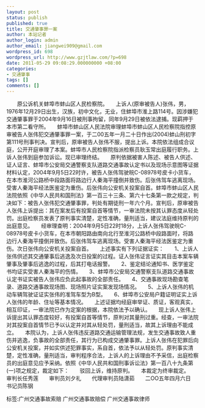 ```yaml
---
layout: post
status: publish
published: true
title: 交通肇事罪一案
author: 本站记者
author_login: admin
author_email: jiangwei909@gmail.com
wordpress_id: 698
wordpress_url: http://www.gzjtlaw.com/?p=698
date: 2011-05-29 09:08:29.000000000 +08:00
categories:
- 交通肇事
tags: []
comments: []
---
```

　　原公诉机关蚌埠市蚌山区人民检察院。　　上诉人(原审被告人)张伟，男，1976年12月29日出生，汉族，初中文化，无业，住蚌埠市淮上路114号。因涉嫌犯交通肇事罪于2004年9月16日被刑事拘留，同年9月29日被依法逮捕。现羁押于本市第二看守所。　　蚌埠市蚌山区人民法院审理蚌埠市蚌山区人民检察院指控原审被告人张伟犯交通肇事罪一案，于二00五年一月二十日作出(2004)蚌山刑初字第111号刑事判决。宣判后，原审被告人张伟不服，提出上诉。本院依法组成合议庭，公开开庭审理了本案。蚌埠市人民检察院指派检察员耿玉常出庭履行职务。上诉人张伟到庭参加诉讼。现已审理终结。　　原判依据被害人陈述、被告人供述、证人证言、蚌埠市公安局交通警察支队道路交通事故认定书以及现场示意图等证据材料认定，2004年9月5日22时许，被告人张伟驾驶皖C-08978号皮卡小货车，在本市淮河公路桥中段路面将路边行人秦海平撞倒并致伤。后张伟驾车逃离现场。受害人秦海平经法医鉴定为重伤。后张伟向公安机关投案自首。蚌埠市蚌山区人民法院依照《中华人民共和国刑法》第一百三十三条、第六十七条第一款之规定，判决如下：被告人张伟犯交通肇事罪，判处有期徒刑一年六个月。宣判后，原审被告人张伟上诉提出：其在案发后有投案自首等情节，一审法院未按其认罪态度从轻处罚。出庭检察员发表了原判事实清楚，定性准确，量刑适当，建议法庭维持原判的出庭意见。　　经审理查明：2004年9月5日22时18分，上诉人张伟驾驶皖C-08978号皮卡小货车，在本市朝阳路由南向北行至淮河公路桥中段路面时，将路边行人秦海平撞倒并致伤。后张伟驾车逃离现场。受害人秦海平经法医鉴定为重伤。次日张伟向公安机关投案自首。　　上述事实有下列证据证实：　　1、上诉人张伟供述其交通肇事后逃逸及次日投案的过程。证人张伟证言证实其目击本案车辆肇事及肇事后逃逸的过程，后其打电话报警。　　2、鉴定结论通知书、医学鉴定书均证实受害人秦海平的伤情。　　3、蚌埠市公安局交通警察支队道路交通事故认定书证实被告人张伟应负此起事故的全部责任。　　4、交通事故现场勘查笔录、道路交通事故现场图、现场照片证实案发现场情况。　　5、上诉人张伟的机动车辆驾驶证证实张伟的准驾车型为B型。　　6、蚌埠市公安局户籍证明证实上诉人张伟的年龄、住址等基本情况。　　上述证据均经庭审举证、质证，客观真实，相互印证，一审法院已作为定案的根据，本院依法予以确认。　　现上诉人张伟上诉提出其认罪态度较好，有投案自首等情节，原判对其量刑过重。经查，一审法院对其投案自首情节已予以认定并对其从轻处罚，量刑适当，故其上诉理由不能成立。　　本院认为，上诉人张伟违反道路交通运输管理法规，发生交通事故致人重伤并逃逸，负事故的全部责任，其行为已构成交通肇事罪。上诉人张伟在犯罪后向公安机关投案，并如实供述犯罪事实，系自首，依法予以从轻处罚。原判事实清楚，定性准确，量刑适当，审判程序合法，上诉人的上诉理由不予采信，出庭检察员的出庭意见应予采纳。依照《中华人民共和国刑事诉讼法》第一百八十九条第(一)项之规定，裁定如下：　　驳回上诉，维持原判。　　本裁定为终审裁定。　　审判长任秀莲　　审判员刘夕礼　　代理审判员陆潇茹　　二OO五年四月六日　　书记员陈钢标签:广州交通事故索赔 广州交通事故赔偿 广州交通事故律师
